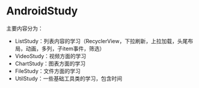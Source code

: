 # AndroidStudy

主要内容分为：
- ListStudy：列表内容的学习（RecyclerView，下拉刷新，上拉加载，头尾布局，动画，多列，子item事件，筛选）
- VideoStudy：视频方面的学习
- ChartStudy：图表方面的学习
- FileStudy：文件方面的学习
- UtilStudy：一些基础工具类的学习，包含时间

